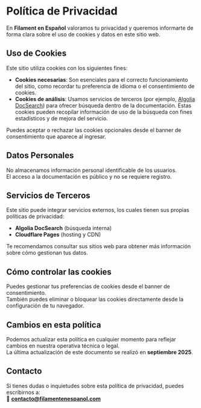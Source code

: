 # Política de Privacidad

En **Filament en Español** valoramos tu privacidad y queremos informarte de forma clara sobre el uso de cookies y datos en este sitio web.

## Uso de Cookies

Este sitio utiliza cookies con los siguientes fines:

- **Cookies necesarias**: Son esenciales para el correcto funcionamiento del sitio, como recordar tu preferencia de idioma o el consentimiento de cookies.
- **Cookies de análisis**: Usamos servicios de terceros (por ejemplo, [Algolia DocSearch](https://docsearch.algolia.com/)) para ofrecer búsqueda dentro de la documentación. Estas cookies pueden recopilar información de uso de la búsqueda con fines estadísticos y de mejora del servicio.

Puedes aceptar o rechazar las cookies opcionales desde el banner de consentimiento que aparece al ingresar.

## Datos Personales

No almacenamos información personal identificable de los usuarios.  
El acceso a la documentación es público y no se requiere registro.

## Servicios de Terceros

Este sitio puede integrar servicios externos, los cuales tienen sus propias políticas de privacidad:

- **Algolia DocSearch** (búsqueda interna)  
- **Cloudflare Pages** (hosting y CDN)

Te recomendamos consultar sus sitios web para obtener más información sobre cómo gestionan tus datos.

## Cómo controlar las cookies

Puedes gestionar tus preferencias de cookies desde el banner de consentimiento.  
También puedes eliminar o bloquear las cookies directamente desde la configuración de tu navegador.

## Cambios en esta política

Podemos actualizar esta política en cualquier momento para reflejar cambios en nuestra operativa técnica o legal.  
La última actualización de este documento se realizó en **septiembre 2025**.

## Contacto

Si tienes dudas o inquietudes sobre esta política de privacidad, puedes escribirnos a:  
📧 **contacto@filamentenespanol.com**
